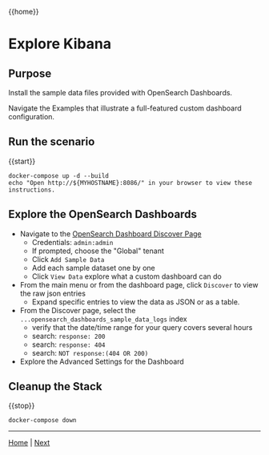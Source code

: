 {{home}}

# Explore Kibana

## Purpose
Install the sample data files provided with OpenSearch Dashboards. 

Navigate the Examples that illustrate a full-featured custom dashboard configuration.
## Run the scenario

{{start}}

```
docker-compose up -d --build
echo "Open http://${MYHOSTNAME}:8086/" in your browser to view these instructions.

```
## Explore the OpenSearch Dashboards

- Navigate to the [OpenSearch Dashboard Discover Page](http://{{MYHOSTNAME}}:8094/app/discover)
  - Credentials: `admin:admin`
  - If prompted, choose the "Global" tenant
  - Click `Add Sample Data`
  - Add each sample dataset one by one
  - Click `View Data` explore what a custom dashboard can do
- From the main menu or from the dashboard page, click `Discover` to view the raw json entries
  - Expand specific entries to view the data as JSON or as a table.
- From the Discover page, select the `...opensearch_dashboards_sample_data_logs` index
  - verify that the date/time range for your query covers several hours
  - search: `response: 200`
  - search: `response: 404`
  - search: `NOT response:(404 OR 200)`
- Explore the Advanced Settings for the Dashboard

## Cleanup the Stack

{{stop}}

```
docker-compose down
```

---
[Home](../README.md) | [Next](sample1.md)
